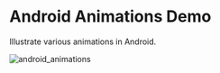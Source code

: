 # Android Animations Demo

Illustrate various animations in Android.

![android_animations](https://https://github.com/aubreyomondi/AnimationsDemo/blob/master/android_animations.jpg)


